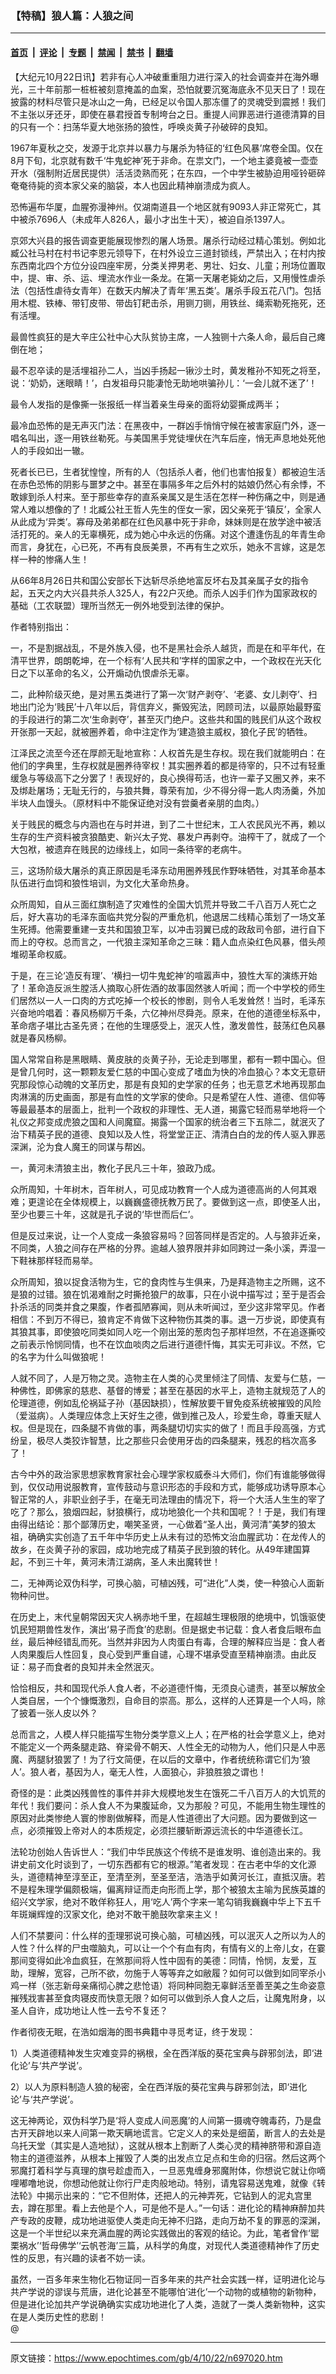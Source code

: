 ### 【特稿】狼人篇：人狼之间

---

#### [首页](../../../..?n697020) &nbsp;|&nbsp; [评论](../../../../../epoch-comment?n697020) &nbsp;|&nbsp; [专题](../../../../../epoch-special?n697020) &nbsp;|&nbsp; [禁闻](../../../../../epoch-news?n697020) &nbsp;|&nbsp; [禁书](../../../../../books?n697020) &nbsp;|&nbsp; [翻墙](https://github.com/gfw-breaker/nogfw/blob/master/README.md?n697020)


<div class="post_content" id="artbody" itemprop="articleBody">
 <!-- article content begin -->
 <p>
  【大纪元10月22日讯】若非有心人冲破重重阻力进行深入的社会调查并在海外曝光，三十年前那一桩桩被刻意掩盖的血案，恐怕就要沉冤海底永不见天日了！现在披露的材料尽管只是冰山之一角，已经足以令国人那冻僵了的灵魂受到震撼！我们不主张以牙还牙，即使在暴君授首专制垮台之日。重提人间罪恶进行道德清算的目的只有一个：扫荡华夏大地张扬的狼性，呼唤炎黄子孙破碎的良知。
 </p>
 <p>
  1967年夏秋之交，发源于北京并以暴力与屠杀为特征的‘红色风暴’席卷全国。仅在8月下旬，北京就有数千‘牛鬼蛇神’死于非命。在祟文门，一个地主婆竟被一壶壶开水（强制附近居民提供）活活烫熟而死；在东四，一个中学生被胁迫用哑铃砸碎奄奄待毙的资本家父亲的脑袋，本人也因此精神崩溃成为疯人。
 </p>
 <p>
  恐怖遍布华厦，血腥弥漫神州。仅湖南道县一个地区就有9093人非正常死亡，其中被杀7696人（未成年人826人，最小才出生十天），被迫自杀1397人。
 </p>
 <p>
  京郊大兴县的报告调查更能展现惨烈的屠人场景。屠杀行动经过精心策划。例如北臧公社马村在村书记李恩元领导下，在村外设立三道封锁线，严禁出入；在村内按东西南北四个方位分设四座牢房，分类关押男老、男壮、妇女、儿童；刑场位置取中，提、审、杀、运、埋流水作业一条龙。在第一天屠老毙幼之后，又用慢性虐杀法（包括性虐待女青年）在数天内解决了青年‘黑五类’。屠杀手段五花八门。包括用木棍、铁棒、带钉皮带、带齿钉耙击杀，用铡刀铡，用铁丝、绳索勒死拖死，还有活埋。
 </p>
 <p>
  最兽性疯狂的是大辛庄公社中心大队贫协主席，一人独铡十六条人命，最后自己瘫倒在地；
 </p>
 <p>
  最不忍卒读的是活埋祖孙二人，当凶手扬起一锹沙土时，黄发稚孙不知死之将至，说：‘奶奶，迷眼睛！’，白发祖母只能凄怆无助地哄骗孙儿：‘一会儿就不迷了’！
 </p>
 <p>
  最令人发指的是像撕一张报纸一样当着亲生母亲的面将幼婴撕成两半；
 </p>
 <p>
  最冷血恐怖的是无声灭门法：在黑夜中，一群凶手悄悄守候在被害家庭门外，逐一唱名叫出，逐一用铁丝勒死。与美国黑手党徒埋伏在汽车后座，悄无声息地处死他人的手段如出一辙。
 </p>
 <p>
  死者长已已，生者犹惶惶，所有的人（包括杀人者，他们也害怕报复）都被迫生活在赤色恐怖的阴影与噩梦之中。甚至在事隔多年之后外村的姑娘仍然心有余悸，不敢嫁到杀人村来。至于那些幸存的直系亲属又是生活在怎样一种伤痛之中，则是通常人难以想像的了！北臧公社王哲人先生的侄女一家，因父亲死于‘镇反’，全家人从此成为‘异类’。寡母及弟弟都在红色风暴中死于非命，妹妹则是在放学途中被活活打死的。亲人的无辜横死，成为她心中永远的伤痛。对这个遭逢伤乱的年青生命而言，身犹在，心已死，不再有良辰美景，不再有生之欢乐，她永不言嫁，这是怎样一种的惨痛人生！
 </p>
 <p>
  从66年8月26日共和国公安部长下达斩尽杀绝地富反坏右及其亲属子女的指令起，五天之内大兴县共杀人325人，有22户灭绝。而杀人凶手们作为国家政权的基础（工农联盟）理所当然无一例外地受到法律的保护。
 </p>
 <p>
  作者特别指出：
 </p>
 <p>
  一，不是割据战乱，不是外族入侵，也不是黑社会杀人越货，而是在和平年代，在清平世界，朗朗乾坤，在一个标有‘人民共和’字样的国家之中，一个政权在光天化日之下以革命的名义，公开煽动仇恨虐杀无辜。
 </p>
 <p>
  二，此种阶级灭绝，是对黑五类进行了第一次‘财产剥夺’、‘老婆、女儿剥夺’、扫地出门沦为‘贱民’十八年以后，背信弃义，撕毁宪法，罔顾司法，以最原始最野蛮的手段进行的第二次‘生命剥夺’，甚至灭门绝户。这些共和国的贱民们从这个政权开张那一天起，就被圈养着，命中注定作为‘建造狼主威权，狼化子民’的牺牲。
 </p>
 <p>
  江泽民之流至今还在厚颜无耻地宣称：人权首先是生存权。现在我们就能明白：在他们的字典里，生存权就是圈养待宰权！其实圈养着的都是待宰的，只不过有轻重缓急与等级高下之分罢了！表现好的，良心换得苟活，也许一辈子又圈又养，来不及绑赴屠场；无耻无行的，与狼共舞，尊荣有加，少不得分得一匙人肉汤羹，外加半块人血馒头。（原材料中不能保证绝对没有尝羹者亲朋的血肉。）
 </p>
 <p>
  关于贱民的概念与内涵也在与时并进，到了二十世纪末，工人农民风光不再，赖以生存的生产资料被贪狼酷吏、新兴太子党、暴发户再剥夺。油榨干了，就成了一个大包袱，被遗弃在贱民的边缘线上，如同一条待宰的老病牛。
 </p>
 <p>
  三，这场阶级大屠杀的真正原因是毛泽东动用圈养残民作野味牺牲，对其革命基本队伍进行血饲和狼性培训，为文化大革命热身。
 </p>
 <p>
  众所周知，自从三面红旗制造了灾难性的全国大饥荒并导致二千八百万人死亡之后，好大喜功的毛泽东面临共党分裂的严重危机，他退居二线精心策划了一场文革生死搏。他需要重建一支共和国狼卫军，以冲击羽翼已成的政敌司令部，进行自下而上的夺权。总而言之，一代狼主深知革命之三昧：籍人血点染红色风暴，借头颅堆砌革命权威。
 </p>
 <p>
  于是，在三论‘造反有理’、‘横扫一切牛鬼蛇神’的喧嚣声中，狼性大军的演练开始了！革命造反派生膛活人摘取心肝佐酒的故事固然骇人听闻；而一个中学校的师生们居然以一人一口肉的方式吃掉一个校长的惨剧，则令人毛发耸然！当时，毛泽东兴奋地吟唱着：春风杨柳万千条，六亿神州尽舜尧。原来，在他的道德坐标系中，革命痞子堪比古圣先贤；在他的生理感受上，泯灭人性，激发兽性，鼓荡红色风暴就是春风杨柳。
 </p>
 <p>
  国人常常自称是黑眼睛、黄皮肤的炎黄子孙，无论走到哪里，都有一颗中国心。但是曾几何时，这一颗颗友爱仁慈的中国心变成了嗜血为快的冷血狼心？本文无意研究那段惊心动魄的文革历史，那是有良知的史学家的任务；也无意艺术地再现那血肉淋漓的历史画面，那是有血性的文学家的使命。只是希望在人性、道德、信仰等等最最基本的层面上，批判一个政权的非理性、无人道，揭露它轻而易举地将一个礼仪之邦变成虎狼之国和人间魔窟。揭露一个国家的统治者三下五除二，就泯灭了治下精英子民的道德、良知以及人性，将堂堂正正、清清白白的龙的传人驱入罪恶深渊，沦为食人魔王的同谋与帮凶。
 </p>
 <p>
  一，黄河未清狼主出，教化子民凡三十年，狼政乃成。
 </p>
 <p>
  众所周知，十年树木，百年树人，可见成功教育一个人成为道德高尚的人何其艰难；更遑论在全体规模上，以巍巍盛德抚教万民了。要做到这一点，即使圣人出，至少也要三十年，这就是孔子说的‘毕世而后仁’。
 </p>
 <p>
  但是反过来说，让一个人变成一条狼容易吗？回答同样是否定的。人与狼非近亲，不同类，人狼之间存在严格的分界。逾越人狼界限并非如同跨过一条小溪，弄湿一下鞋袜那样轻而易举。
 </p>
 <p>
  众所周知，狼以捉食活物为生，它的食肉性与生俱来，乃是拜造物主之所赐，这不是狼的过错。狼在饥渴难耐之时撕抢狼尸的故事，只在小说中描写过；至于是否会扑杀活的同类并食之果腹，作者孤陋寡闻，则从未听闻过，至少这非常罕见。作者相信：不到万不得已，狼肯定不肯做下这种物伤其类的事。退一万步说，即使真有其狼其事，即使狼吃同类如同人吃一个刚出笼的葱肉包子那样坦然，不在追逐撕咬之前表示怜悯同情，也不在饮血啖肉之后进行道德忏悔，其实无可非议。不然，它的名字为什么叫做狼呢！
 </p>
 <p>
  人就不同了，人是万物之灵。造物主在人类的心灵里倾注了同情、友爱与仁慈，一种佛性，即佛家的慈悲、基督的博爱；甚至在基因的水平上，造物主就规范了人的伦理道德，例如乱伦祸延子孙（基因缺损），性解放要干冒免疫系统被摧毁的风险（爱滋病）。人类理应体念上天好生之德，做到推己及人，珍爱生命，尊重天赋人权。但是现在，四条腿不肯做的事，两条腿切切实实的做了！而且手段高强，方式纷呈，极尽人类狡诈智慧，比之那些只会使用牙齿的四条腿来，残忍的档次高多了！
 </p>
 <p>
  古今中外的政治家思想家教育家社会心理学家权威泰斗大师们，你们有谁能够做得到，仅仅动用说服教育，宣传鼓动与意识形态的手段和方式，能够成功诱导原本心智正常的人，非职业刽子手，在毫无司法理由的情况下，将一个大活人生生的宰了吃了？那么，狼烟四起，豺狼横行，成功地狼化一个共和国呢？！于是，我们有理由得出结论：那个鄙薄历史，嘲笑圣贤，一心做着“圣人出，黄河清”美梦的狼太祖，确确实实创造了五千年中华历史上从未有过的恐怖文治血腥武功：在龙传人的故乡，在炎黄子孙的家园，成功地完成了精英子民到狼的转化。从49年建国算起，不到三十年，黄河未清江湖病，圣人未出魔转世！
 </p>
 <p>
  二，无神两论双伪科学，可换心脑，可植凶残，可“进化”人类，使一种狼心人面新物种问世。
 </p>
 <p>
  在历史上，末代皇朝常因天灾人祸赤地千里，在超越生理极限的绝境中，饥饿驱使饥民短期兽性发作，演出‘易子而食’的悲剧。但是据史书记载：食人者食后眼布血丝，最后神经错乱而死。当然并非因为人肉蛋白有毒，合理的解释应当是：食人者人肉果腹后人性回复，良心受到严重自谴，心理不堪承受直至精神崩溃。由此反证：易子而食者的良知并未全然泯灭。
 </p>
 <p>
  恰恰相反，共和国现代杀人食人者，不必道德忏悔，无须良心谴责，甚至以解放全人类自居，一个个慷慨激烈，自命目的崇高。那么，这样的人还算是一个人吗，除了披着一张人皮以外？
 </p>
 <p>
  总而言之，人模人样只能描写生物分类学意义上人；在严格的社会学意义上，绝对不能定义一个两条腿走路、脊梁骨不朝天、人性全无的动物为人，他们只是人中恶魔、两腿豺狼罢了！为了行文简便，在以后的文章中，作者统统称谓它们为‘狼人’。狼人者，基因为人，毫无人性，人面狼心，非狼胜狼之谓也！
 </p>
 <p>
  奇怪的是：此类凶残兽性的事件并非大规模地发生在饿死二千八百万人的大饥荒的年代！我们要问：杀人食人不为果腹延命，又为那般？可见，不能用生物生理性的原因对此类惨绝人寰的惨剧做解释，而是人性道德出了大问题。因为要做到这一点，必须摧毁上帝对人的本质规定，必须拦腰斩断源远流长的中华道德长江。
 </p>
 <p>
  法轮功创始人告诉世人：“我们中华民族这个传统不是谁发明、谁创造出来的。我讲史前文化时谈到了，一切东西都有它的根源。”笔者发现：在古老中华的文化源头，道德精神至淳至正，至清至洌，至圣至洁，浩浩乎如黄河长江，直抵汉唐。若不是程朱理学偏颇极端，偏离辩证而走向形而上学，那个被狼太主喻为民族英雄的绍兴文学家，绝对不敢佯称狂人，用‘吃人’两个字来一笔勾销我巍巍中华上下五千年斑斓辉煌的汉家文化，绝对不敢干脆鼓吹拿来主义！
 </p>
 <p>
  人们不禁要问：什么样的歪理邪说可换心脑，可植凶残，可以泯灭人之所以为人的人性？什么样的尸虫噬脑丸，可以让一个个有血有肉，有情有义的上帝儿女，在霎那间变得如此冷血疯狂，在煞那间将人性中固有的美德：同情，怜悯，友爱，互助，理解，宽容，己所不欲，勿施于人等等弃之如敝履？如何可以做到如同宰杀小鸡一样（张志新母亲痛彻心脾之悲怆语）将同种同胞无辜鲜活至善至美之生命姿意摧残戕害甚至食肉寝皮而快意无限？如何可以做到杀人食人之后，让魔鬼附身，以圣人自许，成功地让人性一去兮不复还？
 </p>
 <p>
  作者彻夜无眠，在浩如烟海的图书典籍中寻觅考证，终于发现：
 </p>
 <p>
  1）人类道德精神发生灾难变异的祸根，全在西洋版的葵花宝典与辟邪剑法，即‘进化论’与‘共产学说’。
 </p>
 <p>
  2）以人为原料制造人狼的秘密，全在西洋版的葵花宝典与辟邪剑法，即‘进化论’与‘共产学说’。
 </p>
 <p>
  这无神两论，双伪科学乃是‘将人变成人间恶魔’的人间第一摄魂夺魄毒药，乃是盘古开天辟地以来人间第一欺天瞒地谎言。它定义人的来处是细菌，断言人的去处是乌托天堂（其实是人造地狱），这就从根本上割断了人类心灵的精神脐带和源自造物主的道德滋养，从根本上摧毁了人类的出发点立足点和生命的归宿。然后这两个邪魔打着科学与真理的旗号趁虚而入，一旦恶鬼缠身邪魔附体，你想说它就让你嘀哩嘟噜地说，你想动他就让你行尸走肉般地动。特别，请鬼容易送鬼难，就像《转法轮》中揭示出来的：“它不但附体，还把人的元神弄死，它钻到人的泥丸宫里去，蹲在那里。看上去他是个人，可是他不是人。”一句话：进化论的精神麻醉加共产专政的皮鞭，成功地进驱使人类走向无神不归路，走向万劫不复的罪恶的深渊，这是一个半世纪以来充满血腥的两论实践做出的客观的结论。为此，笔者曾作‘罂栗祸水’‘哲母佛学’‘云帆苍海’三篇，从科学的角度，对现代人类道德精神作了历史性的反思，有兴趣的读者不妨一读。
 </p>
 <p>
  虽然，一百多年来生物化石物证同一百多年来的共产社会实践一样，证明进化论与共产学说的谬误与荒唐，进化论甚至不能哪怕‘进化’一个动物的或植物的新物种，但是进化论加共产学说确确实实成功地进化了人类，造就了一类人类新物种，这实在是人类历史性的悲剧！
  <br/>
  @
  <font color="#ffffff">
   (http://www.dajiyuan.com)
  </font>
 </p>
 <!-- article content end -->
 <div id="below_article_ad">
 </div>
</div>


---

原文链接：https://www.epochtimes.com/gb/4/10/22/n697020.htm